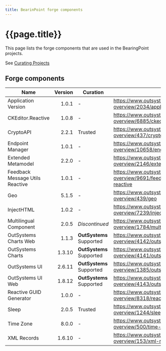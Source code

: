 ```yaml
---
title: BearinPoint forge components
---
```


# {{page.title}}

This page lists the forge components that are used in the BearingPoint projects.

See [Curating Projects](https://success.outsystems.com/Support/Forge_Components/Forge_FAQs/Curating_Projects)

## Forge components

Name | Version | Curation| Link
--- | ---: | --- | ---
Application Version | 1.0.1 | - | <https://www.outsystems.com/forge/component-overview/2034/application-version>
CKEditor.Reactive | 1.0.8 | - | <https://www.outsystems.com/forge/component-overview/6885/ckeditor-reactive>
CryptoAPI | 2.2.1 | Trusted | <https://www.outsystems.com/forge/component-overview/437/cryptoapi>
Endpoint Manager | 1.0.1 | - | <https://www.outsystems.com/forge/component-overview/10658/endpoint-manager>
Extended Metamodel | 2.2.0 | - | <https://www.outsystems.com/forge/component-overview/2146/extended-metamodel>
Feedback Message Utils Reactive | 1.0.1 | - | <https://www.outsystems.com/forge/component-overview/9691/feedback-message-utils-reactive>
Geo | 5.1.5 | - |<https://www.outsystems.com/forge/component-overview/439/geo>
InjectHTML | 1.0.2 | - | <https://www.outsystems.com/forge/component-overview/7239/injecthtml>
Multilingual Component | 2.0.5 | *Discontinued* | <https://www.outsystems.com/forge/component-overview/1784/multilingual-component>
OutSystems Charts Web | 1.1.3 | **OutSystems** Supported | <https://www.outsystems.com/forge/component-overview/4142/outsystems-charts-web>
OutSystems Charts | 1.3.10 | **OutSystems** Supported | <https://www.outsystems.com/forge/component-overview/4141/outsystems-charts>
OutSystems UI | 2.6.11 | **OutSystems** Supported | <https://www.outsystems.com/forge/component-overview/1385/outsystems-ui>
OutSystems UI Web | 1.8.12 | **OutSystems** Supported | <https://www.outsystems.com/forge/component-overview/4143/outsystems-ui-web>
Reactive GUID Generator | 1.0.0 | - | <https://www.outsystems.com/forge/component-overview/8318/reactive-guid-generator>
Sleep | 2.0.5 | Trusted | <https://www.outsystems.com/forge/component-overview/1244/sleep>
Time Zone | 8.0.0 | - | <https://www.outsystems.com/forge/component-overview/500/time-zone>
XML Records | 1.6.10 | - | <https://www.outsystems.com/forge/component-overview/153/xml-records>
